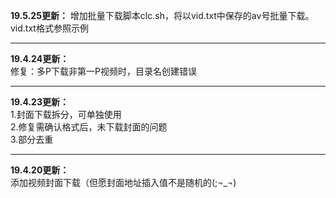 **19.5.25更新：**
增加批量下载脚本clc.sh，将以vid.txt中保存的av号批量下载。vid.txt格式参照示例

---

**19.4.24更新：**  
修复：多P下载非第一P视频时，目录名创建错误  

---

**19.4.23更新：**  
1.封面下载拆分，可单独使用  
2.修复需确认格式后，未下载封面的问题  
3.部分去重  

---

**19.4.20更新：**  
添加视频封面下载（但愿封面地址插入值不是随机的(;¬_¬)
